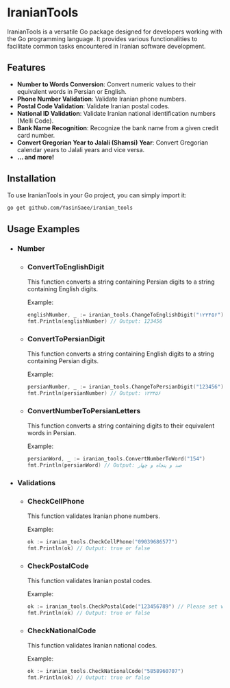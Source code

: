 # IranianTools

IranianTools is a versatile Go package designed for developers working with the Go programming language. It provides various functionalities to facilitate common tasks encountered in Iranian software development.

## Features

- **Number to Words Conversion**: Convert numeric values to their equivalent words in Persian or English.
- **Phone Number Validation**: Validate Iranian phone numbers.
- **Postal Code Validation**: Validate Iranian postal codes.
- **National ID Validation**: Validate Iranian national identification numbers (Melli Code).
- **Bank Name Recognition**: Recognize the bank name from a given credit card number.
- **Convert Gregorian Year to Jalali (Shamsi) Year**: Convert Gregorian calendar years to Jalali years and vice versa.
- **... and more!**

## Installation

To use IranianTools in your Go project, you can simply import it:

```bash
go get github.com/YasinSaee/iranian_tools
```

## Usage Examples 
- ### Number
  - ### ConvertToEnglishDigit
    This function converts a string containing Persian digits to a string containing English digits.
    
    Example:
    ```go
    englishNumber, _ := iranian_tools.ChangeToEnglishDigit("۱۲۳۴۵۶")
    fmt.Println(englishNumber) // Output: 123456
    ```
  - ### ConvertToPersianDigit
    This function converts a string containing English digits to a string containing Persian digits.
    
    Example:
    ```go
    persianNumber, _ := iranian_tools.ChangeToPersianDigit("123456")
    fmt.Println(persianNumber) // Output: ۱۲۳۴۵۶
    ```
  - ### ConvertNumberToPersianLetters
    This function converts a string containing digits to their equivalent words in Persian.
    
    Example:
    ```go
    persianWord, _ := iranian_tools.ConvertNumberToWord("154")
    fmt.Println(persianWord) // Output: صد و پنجاه و چهار
    ```

- ### Validations

  - ### CheckCellPhone
    This function validates Iranian phone numbers.
    
    Example:
    ```go
    ok := iranian_tools.CheckCellPhone("09039686577")
    fmt.Println(ok) // Output: true or false
    ```
    
  - ### CheckPostalCode
    This function validates Iranian postal codes.
    
    Example:
    ```go
    ok := iranian_tools.CheckPostalCode("123456789") // Please set valid postalCode
    fmt.Println(ok) // Output: true or false
    ```
    
  - ### CheckNationalCode
    This function validates Iranian national codes.
    
    Example:
    ```go
    ok := iranian_tools.CheckNationalCode("5858960707")
    fmt.Println(ok) // Output: true or false
    ```

    


